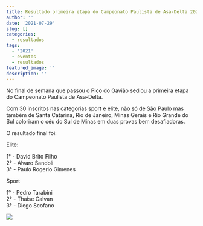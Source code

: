 ```yaml
---
title: Resultado primeira etapa do Campeonato Paulista de Asa-Delta 2021
author: ''
date: '2021-07-29'
slug: []
categories:
  - resultados
tags:
  - '2021'
  - eventos
  - resultados
featured_image: ''
description: ''
---
```


No final de semana que passou o Pico do Gavião sediou a primeira etapa do Campeonato Paulista de Asa-Delta. 

Com 30 inscritos nas categorias sport e elite, não só de São Paulo mas também de Santa Catarina, Rio de Janeiro, Minas Gerais e Rio Grande do Sul coloriram o céu do Sul de Minas em duas provas bem desafiadoras. 

O resultado final foi:  

Elite:  

1° - David Brito Filho  
2° - Alvaro Sandoli  
3° - Paulo Rogerio Gimenes  

Sport  

1° - Pedro Tarabini  
2° - Thaise Galvan  
3° - Diego Scofano  


![](/images/asa_etapa_01_gaviao_2021.jpg)